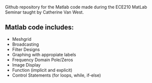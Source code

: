 Github repository for the Matlab code made during the ECE210 MatLab Seminar taught by Catherine Van West.

## Matlab code includes: 
- Meshgrid
- Broadcasting
- Filter Designs
- Graphing with appropiate labels
- Frequency Domain Pole/Zeros
- Image Display
- Function (implicit and explicit)
- Control Statements (for loops, while, if-else)
